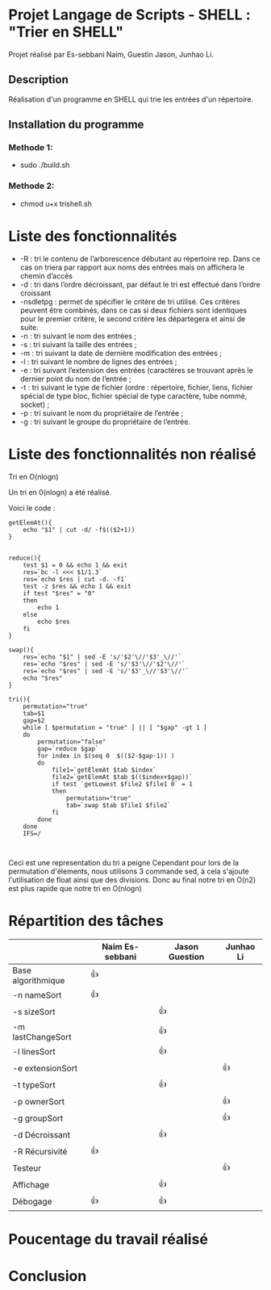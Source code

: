 # Projet Langage de Scripts  - SHELL : "Trier en SHELL"

Projet réalisé par Es-sebbani Naim, Guestin Jason, Junhao Li.

## Description

Réalisation d'un programme en SHELL qui trie les entrées d'un répertoire.

## Installation du programme

### Methode 1:

* sudo ./build.sh

### Methode 2:

* chmod u+x trishell.sh


# Liste des fonctionnalités
* -R : tri le contenu de l’arborescence débutant au répertoire rep. Dans ce cas on triera par rapport aux noms des entrées mais on affichera le chemin d’accès 
* -d : tri dans l’ordre décroissant, par défaut le tri est effectué dans l’ordre croissant 
* -nsdletpg : permet de spécifier le critère de tri utilisé. Ces critères peuvent être combinés, dans ce cas si deux fichiers sont identiques pour le premier critère, le second critère les départegera et ainsi de suite.
*   -n : tri suivant le nom des entrées ;
*   -s : tri suivant la taille des entrées ;
*   -m : tri suivant la date de dernière modification des entrées ;
*   -l : tri suivant le nombre de lignes des entrées ;
*   -e : tri suivant l’extension des entrées (caractères se trouvant après le dernier point du nom de l’entrée ;
*   -t : tri suivant le type de fichier (ordre : répertoire, fichier, liens, fichier spécial de type bloc, fichier spécial de type caractère, tube nommé, socket) ;
*   -p : tri suivant le nom du propriétaire de l’entrée ;
*   -g : tri suivant le groupe du propriétaire de l’entrée.



# Liste des fonctionnalités non réalisé

Tri en O(nlogn)

Un tri en 0(nlogn) a été réalisé.

Voici le code :
```
getElemAt(){
    echo "$1" | cut -d/ -f$(($2+1))
}


reduce(){
    test $1 = 0 && echo 1 && exit
    res=`bc -l <<< $1/1.3`
    res=`echo $res | cut -d. -f1`
    test -z $res && echo 1 && exit
    if test "$res" = "0"
    then
        echo 1
    else
        echo $res
    fi
}

swap(){
    res=`echo "$1" | sed -E 's/'$2'\//'$3'_\//'`
    res=`echo "$res" | sed -E 's/'$3'\//'$2'\//'`
    res=`echo "$res" | sed -E 's/'$3'_\//'$3'\//'`
    echo "$res"
}

tri(){
    permutation="true"
    tab=$1
    gap=$2
    while [ $permutation = "true" ] || [ "$gap" -gt 1 ]
    do
        permutation="false"
        gap=`reduce $gap`
        for index in $(seq 0  $(($2-$gap-1)) )
        do
            file1=`getElemAt $tab $index`
            file2=`getElemAt $tab $(($index+$gap))`
            if test `getLowest $file2 $file1 0` = 1
            then
                permutation="true"
                tab=`swap $tab $file1 $file2`
            fi
        done
    done
    IFS=/
    
   
```
Ceci est une representation du tri a peigne
Cependant pour lors de la permutation d'élements, nous utilisons 3 commande sed, à cela s'ajoute l'utilisation de float ainsi que des divisions.
Donc au final notre tri en O(n2) est plus rapide que notre tri en O(nlogn)

# Répartition des tâches

|                     | Naim Es-sebbani  |  Jason Guestion  | Junhao Li  
|---------------------|------------------|------------------|-----------
| Base algorithmique  |  :+1:            |                  |  
| -n nameSort         |  :+1:            |                  |  
| -s sizeSort         |                  |  :+1:            |   
| -m lastChangeSort   |                  |  :+1:            |   
| -l linesSort        |                  |  :+1:            |   
| -e extensionSort    |                  |                  |   :+1:   
| -t typeSort         |                  |  :+1:            |   
| -p ownerSort        |                  |                  |   :+1:  
| -g groupSort        |                  |                  |   :+1:  
| -d Décroissant      |                  |  :+1:            |   
| -R Récursivité      |  :+1:            |                  |  
| Testeur             |                  |                  |   :+1: 
| Affichage           |                  |  :+1:            |  
| Débogage            |  :+1:            |  :+1:            |    



# Poucentage du travail réalisé 


# Conclusion 
